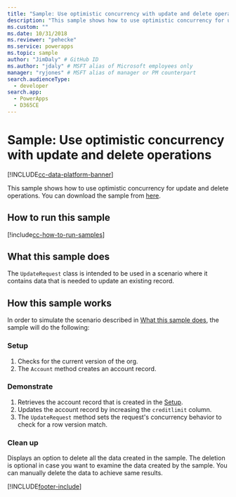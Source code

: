 ```yaml
---
title: "Sample: Use optimistic concurrency with update and delete operations (Microsoft Dataverse) | Microsoft Docs" # Intent and product brand in a unique string of 43-59 chars including spaces
description: "This sample shows how to use optimistic concurrency for update and delete operations." # 115-145 characters including spaces. This abstract displays in the search result.
ms.custom: ""
ms.date: 10/31/2018
ms.reviewer: "pehecke"
ms.service: powerapps
ms.topic: sample
author: "JimDaly" # GitHub ID
ms.author: "jdaly" # MSFT alias of Microsoft employees only
manager: "ryjones" # MSFT alias of manager or PM counterpart
search.audienceType: 
  - developer
search.app: 
  - PowerApps
  - D365CE
---
```

# Sample: Use optimistic concurrency with update and delete operations

[!INCLUDE[cc-data-platform-banner](../../../../includes/cc-data-platform-banner.md)]

<!-- https://docs.microsoft.com/dynamics365/customer-engagement/developer/org-service/sample-use-optimistic-concurrency-update-delete-operations -->

This sample shows how to use optimistic concurrency for update and delete operations. You can download the sample from [here](https://github.com/Microsoft/PowerApps-Samples/tree/master/cds/orgsvc/C%23/OptimisticConcurrency).

## How to run this sample

[!include[cc-how-to-run-samples](../../includes/cc-how-to-run-samples.md)]


## What this sample does

The `UpdateRequest` class is intended to be used in a scenario where it contains data that is needed to update an existing record.

## How this sample works

In order to simulate the scenario described in [What this sample does](#what-this-sample-does), the sample will do the following:

### Setup

1. Checks for the current version of the org.
1. The `Account` method creates an account record.

### Demonstrate

1. Retrieves the account record that is created in the [Setup](#setup).
1. Updates the account record by increasing the `creditlimit` column.
1. The `UpdateRequest` method sets the request's concurrency behavior to check for a row version match.

### Clean up

Displays an option to delete all the data created in the sample. The deletion is optional in case you want to examine the data created by the sample. You can manually delete the data to achieve same results.


[!INCLUDE[footer-include](../../../../includes/footer-banner.md)]
